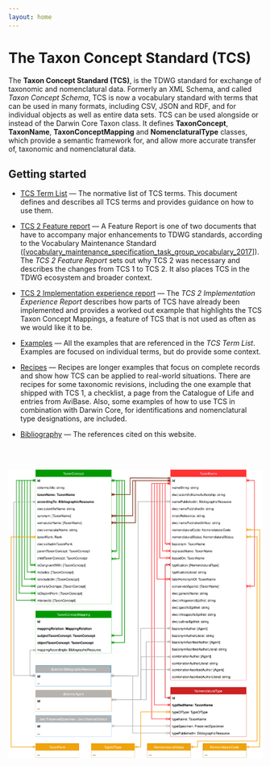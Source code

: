 ```yaml
---
layout: home
---
```


# The Taxon Concept Standard (TCS)

<p class="lead">

The <b>Taxon Concept Standard (TCS)</b>, is the TDWG standard for exchange of
taxonomic and nomenclatural data. Formerly an XML Schema, and called <i>Taxon
Concept Schema</i>, TCS is now a vocabulary standard with terms that can be used
in many formats, including CSV, JSON and RDF, and for individual objects as well
as entire data sets. TCS can be used alongside or instead of the Darwin Core
Taxon class. It defines <b>TaxonConcept</b>, <b>TaxonName</b>,
<b>TaxonConceptMapping</b> and <b>NomenclaturalType</b> classes, which provide a
semantic framework for, and allow more accurate transfer of, taxonomic and
nomenclatural data.

</p>

## Getting started

- [TCS Term List](./terms/) — The normative list of TCS terms. This document
  defines and describes all TCS terms and provides guidance on how to use them.

- [TCS 2 Feature report](./feature-report/) — A Feature Report is one of two
  documents that have to accompany major enhancements to TDWG standards,
  according to the Vocabulary Maintenance Standard
  ([[vocabulary_maintenance_specification_task_group_vocabulary_2017](./bibliography/#[vocabulary_maintenance_specification_task_group_2017])]).
  The _TCS 2 Feature Report_ sets out why TCS 2 was necessary and describes the
  changes from TCS 1 to TCS 2. It also places TCS in the TDWG ecosystem and
  broader context.

- [TCS 2 Implementation experience report](./implementation-experience-report/)
  — The _TCS 2 Implementation Experience Report_ describes how parts of TCS have
  already been implemented and provides a worked out example that highlights the
  TCS Taxon Concept Mappings, a feature of TCS that is not used as often as we
  would like it to be.

- [Examples](./examples/) — All the examples that are referenced in the _TCS
  Term List_. Examples are focused on individual terms, but do provide some
  context.

- [Recipes](./recipes/) — Recipes are longer examples that focus on complete
  records and show how TCS can be applied to real-world situations. There are
  recipes for some taxonomic revisions, including the one example that shipped
  with TCS 1, a checklist, a page from the Catalogue of Life and entries from
  AviBase. Also, some examples of how to use TCS in combination with Darwin
  Core, for identifications and nomenclatural type designations, are included.

- [Bibliography](./bibliography/) — The references cited on this website.

<br><br>

![](./media/tcs-diagram.drawio.svg)

